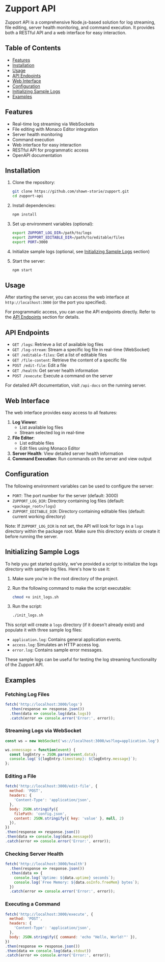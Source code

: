 # Zupport API

Zupport API is a comprehensive Node.js-based solution for log streaming, file editing, server health monitoring, and command execution. It provides both a RESTful API and a web interface for easy interaction.

## Table of Contents

- [Features](#features)
- [Installation](#installation)
- [Usage](#usage)
- [API Endpoints](#api-endpoints)
- [Web Interface](#web-interface)
- [Configuration](#configuration)
- [Initializing Sample Logs](#initializing-sample-logs)
- [Examples](#examples)


## Features

- Real-time log streaming via WebSockets
- File editing with Monaco Editor integration
- Server health monitoring
- Command execution
- Web interface for easy interaction
- RESTful API for programmatic access
- OpenAPI documentation

## Installation

1. Clone the repository:
   ```bash
   git clone https://github.com/shawn-storie/zupport.git
   cd zupport-api
   ```

2. Install dependencies:
   ```bash
   npm install
   ```

3. Set up environment variables (optional):
   ```bash
   export ZUPPORT_LOG_DIR=/path/to/logs
   export ZUPPORT_EDITABLE_DIR=/path/to/editable/files
   export PORT=3000
   ```

4. Initialize sample logs (optional, see [Initializing Sample Logs](#initializing-sample-logs) section)

5. Start the server:
   ```bash
   npm start
   ```

## Usage

After starting the server, you can access the web interface at `http://localhost:3000` (or the port you specified).

For programmatic access, you can use the API endpoints directly. Refer to the [API Endpoints](#api-endpoints) section for details.

## API Endpoints

- `GET /logs`: Retrieve a list of available log files
- `GET /log-stream`: Stream a specific log file in real-time (WebSocket)
- `GET /editable-files`: Get a list of editable files
- `GET /file-content`: Retrieve the content of a specific file
- `POST /edit-file`: Edit a file
- `GET /health`: Get server health information
- `POST /execute`: Execute a command on the server

For detailed API documentation, visit `/api-docs` on the running server.

## Web Interface

The web interface provides easy access to all features:

1. **Log Viewer**: 
   - List available log files
   - Stream selected log in real-time
2. **File Editor**:
   - List editable files
   - Edit files using Monaco Editor
3. **Server Health**: View detailed server health information
4. **Command Execution**: Run commands on the server and view output

## Configuration

The following environment variables can be used to configure the server:

- `PORT`: The port number for the server (default: 3000)
- `ZUPPORT_LOG_DIR`: Directory containing log files (default: `<package_root>/logs`)
- `ZUPPORT_EDITABLE_DIR`: Directory containing editable files (default: current working directory)

Note: If `ZUPPORT_LOG_DIR` is not set, the API will look for logs in a `logs` directory within the package root. Make sure this directory exists or create it before running the server.

## Initializing Sample Logs

To help you get started quickly, we've provided a script to initialize the logs directory with sample log files. Here's how to use it:

1. Make sure you're in the root directory of the project.
2. Run the following command to make the script executable:

   ```bash
   chmod +x init_logs.sh
   ```

3. Run the script:

   ```bash
   ./init_logs.sh
   ```

This script will create a `logs` directory (if it doesn't already exist) and populate it with three sample log files:

- `application.log`: Contains general application events.
- `access.log`: Simulates an HTTP access log.
- `error.log`: Contains sample error messages.

These sample logs can be useful for testing the log streaming functionality of the Zupport API.

## Examples

### Fetching Log Files

```javascript
fetch('http://localhost:3000/logs')
  .then(response => response.json())
  .then(data => console.log(data.logs))
  .catch(error => console.error('Error:', error));
```

### Streaming Logs via WebSocket

```javascript
const ws = new WebSocket('ws://localhost:3000/ws?log=application.log');

ws.onmessage = function(event) {
  const logEntry = JSON.parse(event.data);
  console.log(`${logEntry.timestamp}: ${logEntry.message}`);
};
```

### Editing a File

```javascript
fetch('http://localhost:3000/edit-file', {
  method: 'POST',
  headers: {
    'Content-Type': 'application/json',
  },
  body: JSON.stringify({
    filePath: 'config.json',
    content: JSON.stringify({ key: 'value' }, null, 2)
  }),
})
.then(response => response.json())
.then(data => console.log(data.message))
.catch(error => console.error('Error:', error));
```

### Checking Server Health

```javascript
fetch('http://localhost:3000/health')
  .then(response => response.json())
  .then(data => {
    console.log(`Uptime: ${data.uptime} seconds`);
    console.log(`Free Memory: ${data.osInfo.freeMem} bytes`);
  })
  .catch(error => console.error('Error:', error));
```

### Executing a Command

```javascript
fetch('http://localhost:3000/execute', {
  method: 'POST',
  headers: {
    'Content-Type': 'application/json',
  },
  body: JSON.stringify({ command: 'echo "Hello, World!"' }),
})
.then(response => response.json())
.then(data => console.log(data.stdout))
.catch(error => console.error('Error:', error));
```
